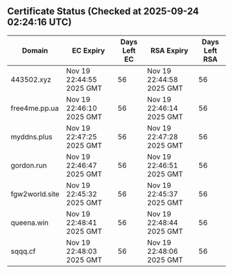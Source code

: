 ## Certificate Status (Checked at 2025-09-24 02:24:16 UTC)
| Domain | EC Expiry | Days Left EC | RSA Expiry | Days Left RSA |
|--------|-----------|-------------|------------|--------------|
| 443502.xyz | Nov 19 22:44:55 2025 GMT | 56 | Nov 19 22:44:58 2025 GMT | 56 |
| free4me.pp.ua | Nov 19 22:46:10 2025 GMT | 56 | Nov 19 22:46:14 2025 GMT | 56 |
| myddns.plus | Nov 19 22:47:25 2025 GMT | 56 | Nov 19 22:47:28 2025 GMT | 56 |
| gordon.run | Nov 19 22:46:47 2025 GMT | 56 | Nov 19 22:46:51 2025 GMT | 56 |
| fgw2world.site | Nov 19 22:45:32 2025 GMT | 56 | Nov 19 22:45:37 2025 GMT | 56 |
| queena.win | Nov 19 22:48:41 2025 GMT | 56 | Nov 19 22:48:44 2025 GMT | 56 |
| sqqq.cf | Nov 19 22:48:03 2025 GMT | 56 | Nov 19 22:48:06 2025 GMT | 56 |
